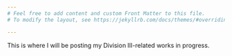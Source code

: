```yaml
---
# Feel free to add content and custom Front Matter to this file.
# To modify the layout, see https://jekyllrb.com/docs/themes/#overriding-theme-defaults

---
```


This is where I will be posting my Division III-related works in progress.
